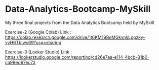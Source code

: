 # Data-Analytics-Bootcamp-MySkill
My three final projects from the Data Analytics Bootcamp held by MySkill

Exercise-2 (Google Colab) Link : https://colab.research.google.com/drive/1t6KM19BoMGkvnkLppzky-vyH6Tbiws69?usp=sharing

Exercise-3 (Looker Studio) Link : https://lookerstudio.google.com/reporting/cd26e7aa-e114-4bcb-81b0-ca98ed97ec73

